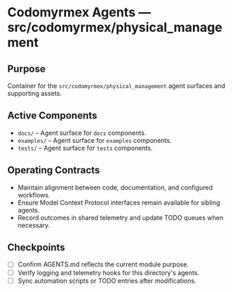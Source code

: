 # Codomyrmex Agents — src/codomyrmex/physical_management

## Purpose
Container for the `src/codomyrmex/physical_management` agent surfaces and supporting assets.

## Active Components
- `docs/` – Agent surface for `docs` components.
- `examples/` – Agent surface for `examples` components.
- `tests/` – Agent surface for `tests` components.

## Operating Contracts
- Maintain alignment between code, documentation, and configured workflows.
- Ensure Model Context Protocol interfaces remain available for sibling agents.
- Record outcomes in shared telemetry and update TODO queues when necessary.

## Checkpoints
- [ ] Confirm AGENTS.md reflects the current module purpose.
- [ ] Verify logging and telemetry hooks for this directory's agents.
- [ ] Sync automation scripts or TODO entries after modifications.
